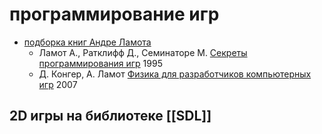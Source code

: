 # программирование игр

* [подборка книг Андре Ламота](https://only-soft.org/viewtopic.php?t=50618)
  * Ламот А., Ратклифф Д., Семинаторе М. [Секреты программирования игр]() 1995
  * Д. Конгер, А. Ламот [Физика для разработчиков компьютерных игр]() 2007

## 2D игры на библиотеке [[SDL]]